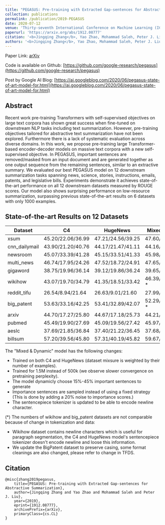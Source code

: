 ```yaml
---
title: "PEGASUS: Pre-training with Extracted Gap-sentences for Abstractive Summarization"
collection: publications
permalink: /publication/2019-PEGASUS
date: 2020-07-12
venue: 'Thirty-seventh International Conference on Machine Learning (ICML 2020)'
paperurl: 'https://arxiv.org/abs/1912.08777'
citation: '<b>Jingqing Zhang</b>, Yao Zhao, Mohammad Saleh, Peter J. Liu. "PEGASUS: Pre-training with Extracted Gap-sentences for Abstractive Summarization." Thirty-seventh International Conference on Machine Learning (ICML). 2020. '
authors: '<b>Jingqing Zhang</b>, Yao Zhao, Mohammad Saleh, Peter J. Liu'
---
```


Paper Link: [arXiv](https://arxiv.org/pdf/1912.08777.pdf) 

Code is available on Github: [https://github.com/google-research/pegasus](https://github.com/google-research/pegasus)

Post by Google AI Blog: [https://ai.googleblog.com/2020/06/pegasus-state-of-art-model-for.html](https://ai.googleblog.com/2020/06/pegasus-state-of-art-model-for.html)

## Abstract
Recent work pre-training Transformers with self-supervised objectives on large text corpora has shown great success when fine-tuned on downstream NLP tasks including text summarization. However, pre-training objectives tailored for abstractive text summarization have not been explored. Furthermore there is a lack of systematic evaluation across diverse domains. In this work, we propose pre-training large Transformer-based encoder-decoder models on massive text corpora with a new self-supervised objective. In PEGASUS, important sentences are removed/masked from an input document and are generated together as one output sequence from the remaining sentences, similar to an extractive summary. We evaluated our best PEGASUS model on 12 downstream summarization tasks spanning news, science, stories, instructions, emails, patents, and legislative bills. Experiments demonstrate it achieves state-of-the-art performance on all 12 downstream datasets measured by ROUGE scores. Our model also shows surprising performance on low-resource summarization, surpassing previous state-of-the-art results on 6 datasets with only 1000 examples.

## State-of-the-art Results on 12 Datasets

| Dataset | C4 | HugeNews | Mixed & Dynamic|
| ---- | ---- | ---- | ----|
| xsum | 45.20/22.06/36.99 | 47.21/24.56/39.25 | 47.60/24.83/39.64|
| cnn_dailymail | 43.90/21.20/40.76 | 44.17/21.47/41.11 | 44.16/21.56/41.30|
| newsroom | 45.07/33.39/41.28 | 45.15/33.51/41.33 | 45.98/34.20/42.18|
| multi_news | 46.74/17.95/24.26 | 47.52/18.72/24.91 | 47.65/18.75/24.95|
| gigaword | 38.75/19.96/36.14 | 39.12/19.86/36.24 | 39.65/20.47/36.76|
| wikihow | 43.07/19.70/34.79 | 41.35/18.51/33.42 | 46.39/22.12/38.41 *|
| reddit_tifu | 26.54/8.94/21.64 | 26.63/9.01/21.60 | 27.99/9.81/22.94|
| big_patent | 53.63/33.16/42.25 | 53.41/32.89/42.07 | 52.29/33.08/41.66 *|
| arxiv | 44.70/17.27/25.80 | 44.67/17.18/25.73 | 44.21/16.95/25.67|
| pubmed | 45.49/19.90/27.69 | 45.09/19.56/27.42 | 45.97/20.15/28.25|
| aeslc | 37.69/21.85/36.84 | 37.40/21.22/36.45 | 37.68/21.25/36.51|
| billsum | 57.20/39.56/45.80 | 57.31/40.19/45.82 | 59.67/41.58/47.59|

The "Mixed & Dynamic" model has the following changes:
- Trained on both C4 and HugeNews (dataset mixsure is weighted by their number of examples). 
- Trained for 1.5M instead of 500k (we observe slower convergence on pretraining perplexity).
- The model dynamicly choose 15%-45% important sentences to generate
- Importance sentences are sampled instead of using a fixed strategy (This is done by adding a 20% noise to importance scores.) 
- The sentencepiece tokenizer is updated to be able to encode newline character.


(*) The numbers of wikihow and big_patent datasets are not comparable because of change in tokenization and data:
- Wikihow dataset contains newline characters which is useful for paragraph segmentation, the C4 and HugeNews model's sentencepiece tokenizer doesn't encode newline and loose this information.
- We update the BigPatent dataset to preserve casing, some format cleanings are also changed, please refer to change in TFDS.


## Citation
```
@misc{zhang2019pegasus,
    title={PEGASUS: Pre-training with Extracted Gap-sentences for Abstractive Summarization},
    author={Jingqing Zhang and Yao Zhao and Mohammad Saleh and Peter J. Liu},
    year={2019},
    eprint={1912.08777},
    archivePrefix={arXiv},
    primaryClass={cs.CL}
}
```
